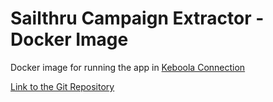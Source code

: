 # Sailthru Campaign Extractor - Docker Image

Docker image for running the app in [Keboola Connection](https://connection.keboola.com/)

[Link to the Git Repository](https://github.com/radektomasek/keboola-ex-sailthru)
